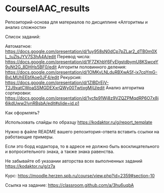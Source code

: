 # CourseIAAC_results
Репозиторий-основа для материалов по дисциплине «Алгоритмы и анализ сложности»

 Список заданий:

Автоматное:
https://docs.google.com/presentation/d/1uy958sN0dCp7pZLar2_dTB0m0XL_tuZlsJYV7S3hA4A/edit
Перевод числа:
https://docs.google.com/presentation/d/1F7ZKhbY6FvElgstdbymU8KSwceY9uNt2G_8DHHs5BF0/edit
Алгоритм половинного деления:
https://docs.google.com/presentation/d/1OMKvLNLduRBXwASf-ix7cpYmG-BxLMUhEEbfAoe0JF4/edit
Рекурсия:
https://docs.google.com/presentation/d/1ZlBDrEjV-T2J9xatCWoaSSMGDEXxrQWy00TwtixgMjU/edit
Анализ алгоритма сортировки:
https://docs.google.com/presentation/d/1ycfp91Wj8z9VZQZPMqdRP6O7x8j6ikdUww2IynRBsbA/edit#slide=id.p1


Как оформлять?

Использовать слайды по образцу  https://kodaktor.ru/g/report_template

Нужно в файле README вашего репозитория-ответа вставить ссылки на работающие примеры.

Если это борд кодактора, то в адресе не должно быть восклицательного и вопросительного знака, а также знака равенства.

Не забывайте об указании авторства всех выполненных заданий https://kodaktor.ru/g/z7a

Курс: https://moodle.herzen.spb.ru/course/view.php?id=2359#section-10

Ссылка на задание: https://classroom.github.com/a/3hu6uqbA

